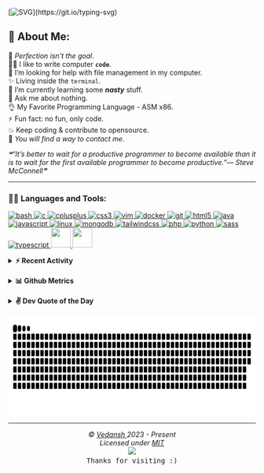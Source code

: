 <!-- Copyright by Vedansh (offensive-vk) 2022 - Present. All Rights Reserved. -->
[![SVG](https://readme-typing-svg.demolab.com?font=Fira+Code&size=50&duration=1500&pause=1000&color=20F77B&width=850&height=100&lines=Fine+,+Have+A+Look+Around;You'll+Find+Some+Cool+Stuff;Thank+you+for+being+here.)](https://git.io/typing-svg)

## 💫 About Me:
🔭 _Perfection isn't the goal_.<br>🧑‍💻 I like to write computer **`code`**.<br>🤝 I’m looking for help with file management in my computer.<br>✨ Living inside the `terminal`. <br>🌱 I’m currently learning some _**nasty**_ stuff. <br>💬 Ask me about nothing. <br> 👌 My Favorite Programming Language - ASM x86. <br>⚡ Fun fact: no fun, only code. <br> 💥 Keep coding & contribute to opensource. <br> 📧 _You will find a way to contact me_.

<!--STARTS_HERE_QUOTE_README-->
<i>❝“It’s better to wait for a productive programmer to become available than it is to wait for the first available programmer to become productive.”— Steve McConnell❞</i>
<!--ENDS_HERE_QUOTE_README-->

***
<h3 align="left" title="...and I'm happy to see you here :)">🧑‍💻 Languages and Tools: </h3>
    <p align="left"> 
        <a href="https://www.gnu.org/software/bash/" target="_blank" rel="noreferrer"> 
            <img src="https://cdn.jsdelivr.net/gh/offensive-vk/Icons@master/bash/bash-original.svg" alt="bash" width="40" height="40" /> </a>
        <a href="https://www.cprogramming.com/" target="_blank" rel="noreferrer"> 
            <img src="https://cdn.jsdelivr.net/gh/offensive-vk/Icons@master/c/c-original.svg" alt="c" width="40" height="40" /> </a> 
        <a href="https://www.w3schools.com/cpp/" target="_blank" rel="noreferrer"> 
            <img src="https://cdn.jsdelivr.net/gh/offensive-vk/Icons@master/cplusplus/cplusplus-original.svg" alt="cplusplus" width="40" height="40" /> </a> 
        <a href="https://www.w3schools.com/css/" target="_blank" rel="noreferrer"> 
            <img src="https://cdn.jsdelivr.net/gh/offensive-vk/Icons@master/css3/css3-original.svg" alt="css3" width="40" height="40" /> </a> 
        <a href="https://vim.org" target="_blank" rel="noreferrer">
            <img src="https://cdn.jsdelivr.net/gh/offensive-vk/Icons@master/vim/vim-original.svg" alt="vim" width="40" height="40" /> </a> 
        <a href="https://docker.com/" target="_blank" rel="noreferrer"> 
            <img src="https://cdn.jsdelivr.net/gh/offensive-vk/Icons@master/docker/docker-original.svg" alt="docker" width="40" height="40" /> </a>
        <a href="https://git-scm.com/" target="_blank" rel="noreferrer"> 
            <img src="https://www.vectorlogo.zone/logos/git-scm/git-scm-icon.svg" alt="git" width="40" height="40" /> </a> 
        <a href="https://www.w3.org/html/" target="_blank" rel="noreferrer"> 
            <img src="https://cdn.jsdelivr.net/gh/offensive-vk/Icons@master/html5/html5-original.svg" alt="html5" width="40" height="40" /> </a> 
        <a href="https://www.java.com" target="_blank" rel="noreferrer">
            <img src="https://cdn.jsdelivr.net/gh/offensive-vk/Icons@master/java/java-original.svg" alt="java" width="40" height="40" /> </a> 
        <a href="https://developer.mozilla.org/en-US/docs/Web/JavaScript" target="_blank" rel="noreferrer">
            <img src="https://cdn.jsdelivr.net/gh/offensive-vk/Icons@master/javascript/javascript-original.svg" alt="javascript" width="40" height="40" /> </a> 
        <a href="https://www.linux.org/" target="_blank" rel="noreferrer"> 
            <img src="https://cdn.jsdelivr.net/gh/offensive-vk/Icons@master/linux/linux-original.svg" alt="linux" width="40" height="40" /> </a> 
        <a href="https://www.mongodb.com/" target="_blank" rel="noreferrer"> 
            <img src="https://cdn.jsdelivr.net/gh/offensive-vk/Icons@master/mongodb/mongodb-original-wordmark.svg" alt="mongodb" width="40" height="40" /> </a> 
        <a href="https://www.tailwindcss.com/" target="_blank" rel="noreferrer"> 
            <img src="https://cdn.jsdelivr.net/gh/offensive-vk/Icons@master/tailwindcss/tailwindcss-original.svg" alt="tailwindcss" width="40" height="40" /> </a> 
        <a href="https://www.php.net" target="_blank" rel="noreferrer"> 
            <img src="https://cdn.jsdelivr.net/gh/offensive-vk/Icons@master/php/php-original.svg" alt="php" width="40" height="40" /> </a> 
        <a href="https://www.python.org" target="_blank" rel="noreferrer"> 
            <img src="https://cdn.jsdelivr.net/gh/offensive-vk/Icons@master/python/python-original.svg" alt="python" width="40" height="40" /> </a> 
        <a href="https://sass-lang.com" target="_blank" rel="noreferrer"> 
            <img src="https://cdn.jsdelivr.net/gh/offensive-vk/Icons@master/sass/sass-original.svg" alt="sass" width="40" height="40" /> </a> 
        <a href="https://www.typescriptlang.org/" target="_blank" rel="noreferrer"> 
            <img src="https://cdn.jsdelivr.net/gh/offensive-vk/Icons@master/typescript/typescript-plain.svg" alt="typescript" width="40" height="40" /> </a> 
        <a href="https://github.com/" target="_blank" rel="noreferrer">
            <img src="https://cdn.jsdelivr.net/gh/offensive-vk/Icons@master/github/github-original.svg" height="40" width="40" /> </a>
        <a href="https://npmjs.org/" target="_blank" rel="noreferrer">
            <img src="https://cdn.jsdelivr.net/gh/offensive-vk/Icons@master/npm/npm-original-wordmark.svg" height="40" width="40" /> </a>
    </p>

<details>
  <summary><b>⚡ Recent Activity</b></summary>
    <br>
    <p align="left">
        <a href="https://github.com/offensive-vk/">
            <img align='right' width=300 height=300 src="https://github-contribution-stats.vercel.app/api/?username=offensive-vk" alt='stats'>
        </a>
    </p>
<p align="left">
    
<!--START_SECTION:activity-->
1. 🎉 Merged PR [#28](https://github.com/offensive-vk/Collection/pull/28) in [offensive-vk/Collection](https://github.com/offensive-vk/Collection)
2. 💪 Opened PR [#13](https://github.com/offensive-vk/Learn-Python/pull/13) in [offensive-vk/Learn-Python](https://github.com/offensive-vk/Learn-Python)
3. 💪 Opened PR [#12](https://github.com/offensive-vk/Learn-Python/pull/12) in [offensive-vk/Learn-Python](https://github.com/offensive-vk/Learn-Python)
4. 🎉 Merged PR [#96](https://github.com/offensive-vk/UntilEverything/pull/96) in [offensive-vk/UntilEverything](https://github.com/offensive-vk/UntilEverything)
5. 🔒 Closed issue [#100](https://github.com/offensive-vk/UntilEverything/issues/100) in [offensive-vk/UntilEverything](https://github.com/offensive-vk/UntilEverything)
6. 🔒 Closed issue [#92](https://github.com/offensive-vk/UntilEverything/issues/92) in [offensive-vk/UntilEverything](https://github.com/offensive-vk/UntilEverything)
7. 🎉 Merged PR [#99](https://github.com/offensive-vk/UntilEverything/pull/99) in [offensive-vk/UntilEverything](https://github.com/offensive-vk/UntilEverything)
8. 💪 Opened PR [#23](https://github.com/offensive-vk/AwesomeCloud/pull/23) in [offensive-vk/AwesomeCloud](https://github.com/offensive-vk/AwesomeCloud)
9. 🎉 Merged PR [#22](https://github.com/offensive-vk/AwesomeCloud/pull/22) in [offensive-vk/AwesomeCloud](https://github.com/offensive-vk/AwesomeCloud)
10. 💪 Opened PR [#22](https://github.com/offensive-vk/AwesomeCloud/pull/22) in [offensive-vk/AwesomeCloud](https://github.com/offensive-vk/AwesomeCloud)
11. 🔒 Closed issue [#58](https://github.com/offensive-vk/UntilEverything/issues/58) in [offensive-vk/UntilEverything](https://github.com/offensive-vk/UntilEverything)
12. 🎉 Merged PR [#59](https://github.com/offensive-vk/UntilEverything/pull/59) in [offensive-vk/UntilEverything](https://github.com/offensive-vk/UntilEverything)
13. 🔒 Closed issue [#57](https://github.com/offensive-vk/UntilEverything/issues/57) in [offensive-vk/UntilEverything](https://github.com/offensive-vk/UntilEverything)
14. 🎉 Merged PR [#60](https://github.com/offensive-vk/UntilEverything/pull/60) in [offensive-vk/UntilEverything](https://github.com/offensive-vk/UntilEverything)
15. 🔒 Closed issue [#49](https://github.com/offensive-vk/UntilEverything/issues/49) in [offensive-vk/UntilEverything](https://github.com/offensive-vk/UntilEverything)
<!--END_SECTION:activity-->

</p>

***
➡️  **[Click Here To See More Activity](assets/RECENT.md)**
</details>

<br>
<details>
    <summary><b>📊 Github Metrics</b></summary>
    <img align="center" width=600 height=400 src="./profile-3d-contrib/profile-green-animate.svg" alt='metrics' />
</details>

<!--
![](https://github-readme-streak-stats.herokuapp.com/?user=offensive-vk&theme=shades-of-purple&hide_border=true) 
![](https://github-readme-stats.vercel.app/api/top-langs/?username=offensive-vk&theme=shades-of-purple&hide_border=true&include_all_commits=true&count_private=true&layout=compact)
-->

<br>
<details>
    <summary><b>✌️ Dev Quote of the Day</b></summary>
    <img align="center" src="https://quotes-github-readme.vercel.app/api?type=horizontal&theme=radical" alt='dev-quote' />
</details>

<br>
<div align="center">
    <img src="https://github.com/offensive-vk/offensive-vk/blob/master/assets/github-snake.svg" height=200 width=800 alt="snake" />
</div>

***

<p align="center">
  <i>&copy; <a href="https://github.com/offensive-vk/">Vedansh </a> 2023 - Present</i><br>
  <i>Licensed under <a href="https://mit-license.org/">MIT</a></i><br>
  <a href="https://github.com/npm-run-test"><img src="https://i.ibb.co/4KtpYxb/octocat-clean-mini.png" /></a><br>
  <kbd>Thanks for visiting :)</kbd>
</p>

<!-- Copyright by Vedansh (offensive-vk) 2022 - Present. All Rights Reserved. -->
